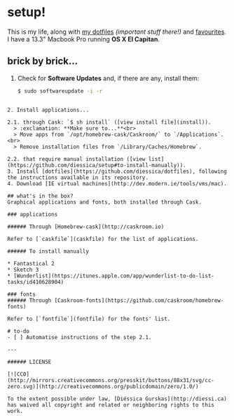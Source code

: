 # setup!
This is my life, along with [my dotfiles](https://github.com/diessica/dotfiles) *(important stuff there!)* and [favourites](https://github.com/diessica/favourites). I have a 13.3" Macbook Pro running **OS X El Capitan**. 


## brick by brick...
1. Check for **Software Updates** and, if there are any, install them: <br>
   ```bash
   $ sudo softwareupdate -i -r
  ```

2. Install applications...

  2.1. through Cask: `$ sh install` ([view install file](install)).
    > :exclamation: **Make sure to...**<br>
    > Move apps from `/opt/homebrew-cask/Caskroom/` to `/Applications`.<br>
    > Remove installation files from `/Library/Caches/Homebrew`.

  2.2. that require manual installation ([view list](https://github.com/diessica/setup#to-install-manually)).
3. Install [dotfiles](https://github.com/diessica/dotfiles), following the instructions available in its repository.
4. Download [IE virtual machines](http://dev.modern.ie/tools/vms/mac).

## what's in the box?
Graphical applications and fonts, both installed through Cask. 

### applications

###### Through [Homebrew-cask](http://caskroom.io)

Refer to [`caskfile`](caskfile) for the list of applications.

###### To install manually

* Fantastical 2
* Sketch 3
* [Wunderlist](https://itunes.apple.com/app/wunderlist-to-do-list-tasks/id410628904)

### fonts
###### Through [Caskroom-fonts](https://github.com/caskroom/homebrew-fonts)

Refer to [`fontfile`](fontfile) for the fonts' list.

# to-do
- [ ] Automatise instructions of the step 2.1.

---

###### LICENSE

[![CC0](http://mirrors.creativecommons.org/presskit/buttons/88x31/svg/cc-zero.svg)](http://creativecommons.org/publicdomain/zero/1.0/)

To the extent possible under law, [Diéssica Gurskas](http://diessi.ca) has waived all copyright and related or neighboring rights to this work.
